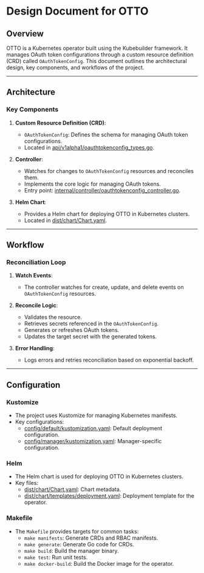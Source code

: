 # Design Document for OTTO

## Overview

OTTO is a Kubernetes operator built using the Kubebuilder framework. It manages OAuth token configurations through a custom resource definition (CRD) called `OAuthTokenConfig`. This document outlines the architectural design, key components, and workflows of the project.

---

## Architecture

### Key Components

1. **Custom Resource Definition (CRD)**:
   - `OAuthTokenConfig`: Defines the schema for managing OAuth token configurations.
   - Located in [api/v1alpha1/oauthtokenconfig_types.go](../api/v1alpha1/oauthtokenconfig_types.go).

2. **Controller**:
   - Watches for changes to `OAuthTokenConfig` resources and reconciles them.
   - Implements the core logic for managing OAuth tokens.
   - Entry point: [internal/controller/oauthtokenconfig_controller.go](../internal/controller/oauthtokenconfig_controller.go).

3. **Helm Chart**:
   - Provides a Helm chart for deploying OTTO in Kubernetes clusters.
   - Located in [dist/chart/Chart.yaml](../dist/chart/Chart.yaml).

---

## Workflow

### Reconciliation Loop

1. **Watch Events**:
   - The controller watches for create, update, and delete events on `OAuthTokenConfig` resources.

2. **Reconcile Logic**:
   - Validates the resource.
   - Retrieves secrets referenced in the `OAuthTokenConfig`.
   - Generates or refreshes OAuth tokens.
   - Updates the target secret with the generated tokens.

3. **Error Handling**:
   - Logs errors and retries reconciliation based on exponential backoff.

---

## Configuration

### Kustomize

- The project uses Kustomize for managing Kubernetes manifests.
- Key configurations:
  - [config/default/kustomization.yaml](../config/default/kustomization.yaml): Default deployment configuration.
  - [config/manager/kustomization.yaml](../config/manager/kustomization.yaml): Manager-specific configuration.

### Helm

- The Helm chart is used for deploying OTTO in Kubernetes clusters.
- Key files:
  - [dist/chart/Chart.yaml](../dist/chart/Chart.yaml): Chart metadata.
  - [dist/chart/templates/deployment.yaml](../dist/chart/templates/deployment.yaml): Deployment template for the operator. 

### Makefile

- The `Makefile` provides targets for common tasks:
  - `make manifests`: Generate CRDs and RBAC manifests.
  - `make generate`: Generate Go code for CRDs.
  - `make build`: Build the manager binary.
  - `make test`: Run unit tests.
  - `make docker-build`: Build the Docker image for the operator.
